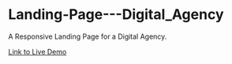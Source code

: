 # Landing-Page---Digital_Agency
A Responsive Landing Page for a Digital Agency.

[Link to Live Demo](https://mylesxp.github.io/Landing-Page---Digital_Agency/) 
